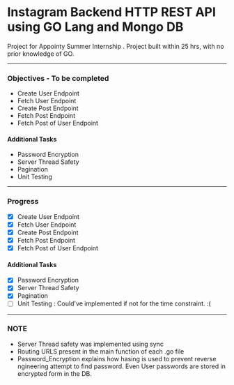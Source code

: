 # Instagram Backend HTTP REST API using GO Lang and Mongo DB

Project for Appointy Summer Internship . Project built within 25 hrs, with no prior knowledge of GO.
___

### Objectives - To be completed
- Create User Endpoint
- Fetch User Endpoint
- Create Post Endpoint
- Fetch Post Endpoint
- Fetch Post of User Endpoint
#### Additional Tasks 
- Password Encryption
- Server Thread Safety
- Pagination
- Unit Testing

---

### Progress
- [X] Create User Endpoint
- [X] Fetch User Endpoint
- [X] Create Post Endpoint
- [X] Fetch Post Endpoint
- [X] Fetch Post of User Endpoint

#### Additional Tasks
- [x] Password Encryption
- [X] Server Thread Safety
- [X] Pagination
- [ ] Unit Testing : 
Could've implemented if not for the time constraint. :(

---
### NOTE
- Server Thread safety was implemented using sync
- Routing URLS present in the main function of each .go file
- Password_Encryption explains how hasing is used to prevent reverse ngineering attempt to find password. Even User passwords are stored in encrypted form in the DB.
